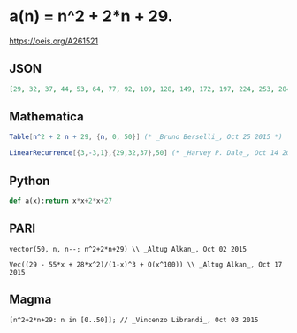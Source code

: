 # a\(n\) \=  n^2 \+ 2\*n \+ 29\.
https://oeis.org/A261521
## JSON
```JSON
[29, 32, 37, 44, 53, 64, 77, 92, 109, 128, 149, 172, 197, 224, 253, 284, 317, 352, 389, 428, 469, 512, 557, 604, 653, 704, 757, 812, 869, 928, 989, 1052, 1117, 1184, 1253, 1324, 1397, 1472, 1549, 1628, 1709, 1792, 1877, 1964, 2053, 2144, 2237, 2332, 2429, 2528]
```
## Mathematica
```Mathematica
Table[n^2 + 2 n + 29, {n, 0, 50}] (* _Bruno Berselli_, Oct 25 2015 *)
```
```Mathematica
LinearRecurrence[{3,-3,1},{29,32,37},50] (* _Harvey P. Dale_, Oct 14 2023 *)
```
## Python
```Python
def a(x):return x*x+2*x+27
```
## PARI
```PARI
vector(50, n, n--; n^2+2*n+29) \\ _Altug Alkan_, Oct 02 2015
```
```PARI
Vec((29 - 55*x + 28*x^2)/(1-x)^3 + O(x^100)) \\ _Altug Alkan_, Oct 17 2015
```
## Magma
```Magma
[n^2+2*n+29: n in [0..50]]; // _Vincenzo Librandi_, Oct 03 2015
```
